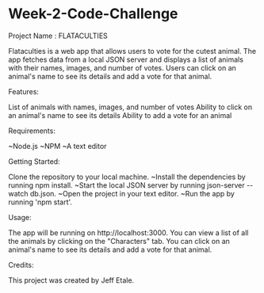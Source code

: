 # Week-2-Code-Challenge
Project Name : FLATACULTIES

Flataculties is a web app that allows users to vote for the cutest animal. The app fetches data from a local JSON server and displays a list of animals with their names, images, and number of votes. Users can click on an animal's name to see its details and add a vote for that animal.

Features:

List of animals with names, images, and number of votes
Ability to click on an animal's name to see its details
Ability to add a vote for an animal

Requirements:

~Node.js
~NPM
~A text editor

Getting Started:

Clone the repository to your local machine.
~Install the dependencies by running npm install.
~Start the local JSON server by running json-server --watch db.json.
~Open the project in your text editor.
~Run the app by running 'npm start'.

Usage:

The app will be running on http://localhost:3000. You can view a list of all the animals by clicking on the "Characters" tab. You can click on an animal's name to see its details and add a vote for that animal.

Credits:

This project was created by Jeff Etale.
